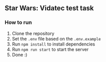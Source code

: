 ## Star Wars: Vidatec test task

### How to run

1. Clone the repository
2. Set the `.env` file based on the `.env.example`
3. Run `npm install` to install dependencies
4. Run `npm run start` to start the server
5. Done :)
